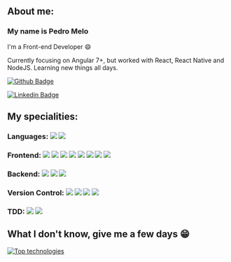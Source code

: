 ## About  me:

### My name is Pedro Melo

I'm a Front-end Developer :smile:

Currently focusing on Angular 7+, but worked with React, React Native and NodeJS. Learning new things all days.

[![Github  Badge](https://img.shields.io/badge/-Github-000?style=flat-square&logo=Github&logoColor=white&link=https://github.com/blzpedro)](https://github.com/blzpedro)

[![Linkedin  Badge](https://img.shields.io/badge/-LinkedIn-blue?style=flat-square&logo=Linkedin&logoColor=white&link=hhttps://www.linkedin.com/in/pedrohmelo/)](https://www.linkedin.com/in/pedrohmelo/)

## My  specialities:

### Languages:  <img src="https://img.shields.io/badge/javascript%20-%23323330.svg?&style=for-the-badge&logo=javascript&logoColor=%23F7DF1E"/>  <img src="https://img.shields.io/badge/typescript%20-%23007ACC.svg?&style=for-the-badge&logo=typescript&logoColor=white"/>

### Frontend:  <img src="https://img.shields.io/badge/html5%20-%23E34F26.svg?&style=for-the-badge&logo=html5&logoColor=white"/>  <img src="https://img.shields.io/badge/css3%20-%231572B6.svg?&style=for-the-badge&logo=css3&logoColor=white"/>   <img src="https://img.shields.io/badge/Sass-CC6699?style=for-the-badge&logo=sass&logoColor=white" /> <img src="https://img.shields.io/badge/react%20-%2320232a.svg?&style=for-the-badge&logo=react&logoColor=%2361DAFB"/>   <img src="https://img.shields.io/badge/redux%20-%23593d88.svg?&style=for-the-badge&logo=redux&logoColor=white"/>  <img src="https://img.shields.io/badge/Angular-DD0031?style=for-the-badge&logo=angular&logoColor=white" /> <img src="https://img.shields.io/badge/NGRX-purple?style=for-the-badge&logo=ngrx" />  <img src="https://img.shields.io/badge/material%20angular-blue?style=for-the-badge&logo=angular" />


### Backend:  <img src="https://img.shields.io/badge/node.js%20-%2343853D.svg?&style=for-the-badge&logo=node.js&logoColor=white"/>  <img src="https://img.shields.io/badge/Express.js-000000?style=for-the-badge&logo=express&logoColor=white"/>  <img src="https://img.shields.io/badge/firebase-ffca28?style=for-the-badge&logo=firebase&logoColor=black"/> 

### Version  Control:  <img src="https://img.shields.io/badge/git%20-F05032.svg?&style=for-the-badge&logo=git&logoColor=white"/>  <img src="https://img.shields.io/badge/github%20-%23121011.svg?&style=for-the-badge&logo=github&logoColor=white"/>  <img src="https://img.shields.io/badge/bitbucket%20-%230047B3.svg?&style=for-the-badge&logo=bitbucket&logoColor=white"/> <img src="https://img.shields.io/badge/azure%20-%230047B3.svg?&style=for-the-badge&logo=azure-devops&logoColor=white"/>

### TDD:  <img src="https://img.shields.io/badge/Jasmine-8A4182?style=for-the-badge&logo=Jasmine&logoColor=white"/>  <img src="https://img.shields.io/badge/Jest-C21325?style=for-the-badge&logo=jest&logoColor=white"/>  

## What  I  don't  know,  give  me  a  few  days  😁


[![Top  technologies](https://github-readme-stats.vercel.app/api/top-langs/?username=blzpedro&layout=compact&title_color=fff&text_color=f8f8f2&hide=java&bg_color=171c24)](https://github.com/blzpedro)
